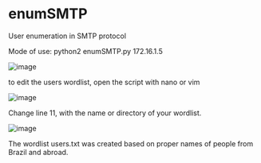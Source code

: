 # enumSMTP
User enumeration in SMTP protocol

Mode of use: python2 enumSMTP.py 172.16.1.5

![image](https://user-images.githubusercontent.com/79952723/169074902-a43ba0b5-1ba6-4f4f-95ac-5c9d1768c686.png)

to edit the users wordlist, open the script with nano or vim

![image](https://user-images.githubusercontent.com/79952723/169087377-29f74494-9db7-43ad-b243-90db894e0cce.png)

Change line 11, with the name or directory of your wordlist.

![image](https://user-images.githubusercontent.com/79952723/169088793-43edffb3-497e-4bed-9db1-663dc9b07c24.png)

The wordlist users.txt was created based on proper names of people from Brazil and abroad.
